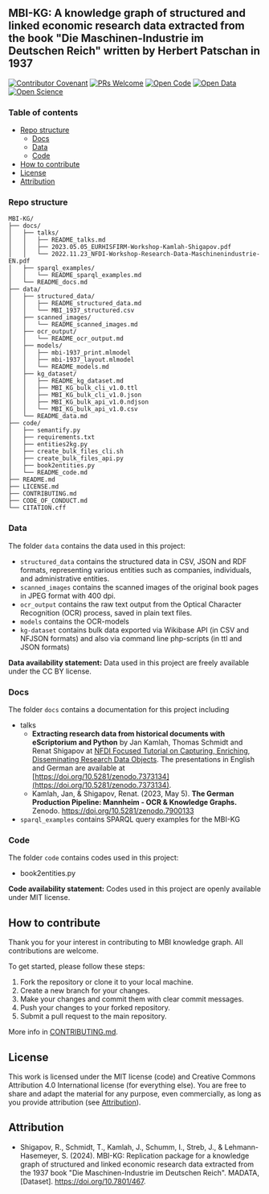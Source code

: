 ## MBI-KG: A knowledge graph of structured and linked economic research data extracted from the book "Die Maschinen-Industrie im Deutschen Reich" written by Herbert Patschan in 1937

[![Contributor Covenant](https://img.shields.io/badge/Contributor%20Covenant-2.1-4baaaa.svg)](https://github.com/shigapov/ReproResearch/blob/main/CODE_OF_CONDUCT.md) 
[![PRs Welcome](https://img.shields.io/badge/PRs-welcome-brightgreen.svg?style=flat-square)](http://makeapullrequest.com)
[![Open Code](https://badgen.net/static/open/code/green)](https://github.com/UB-Mannheim/MBI-KG/tree/main/code)
[![Open Data](https://badgen.net/static/open/data/green)](https://github.com/UB-Mannheim/MBI-KG/tree/main/data)
[![Open Science](https://badgen.net/static/open/science/green)](https://en.wikipedia.org/wiki/Open_science)

### Table of contents

* [Repo structure](#repo-structure)
  * [Docs](#docs)
  * [Data](#data)
  * [Code](#code)
* [How to contribute](#how-to-contribute)
* [License](#license)
* [Attribution](#attribution)

### Repo structure

```
MBI-KG/
├── docs/
│   ├── talks/
│   │   ├── README_talks.md
│   │   ├── 2023.05.05_EURHISFIRM-Workshop-Kamlah-Shigapov.pdf
│   │   └── 2022.11.23_NFDI-Workshop-Research-Data-Maschinenindustrie-EN.pdf
│   ├── sparql_examples/
│   │   └── README_sparql_examples.md
│   └── README_docs.md
├── data/
│   ├── structured_data/
│   │   ├── README_structured_data.md
│   │   └── MBI_1937_structured.csv
│   ├── scanned_images/
│   │   └── README_scanned_images.md
│   ├── ocr_output/
│   │   └── README_ocr_output.md
│   ├── models/
│   │   ├── mbi-1937_print.mlmodel
│   │   ├── mbi-1937_layout.mlmodel
│   │   └── README_models.md
│   ├── kg_dataset/
│   │   ├── README_kg_dataset.md
│   │   ├── MBI_KG_bulk_cli_v1.0.ttl
│   │   ├── MBI_KG_bulk_cli_v1.0.json
│   │   ├── MBI_KG_bulk_api_v1.0.ndjson
│   │   └── MBI_KG_bulk_api_v1.0.csv
│   └── README_data.md
├── code/
│   ├── semantify.py
│   ├── requirements.txt
│   ├── entities2kg.py
│   ├── create_bulk_files_cli.sh
│   ├── create_bulk_files_api.py
│   ├── book2entities.py
│   └── README_code.md
├── README.md
├── LICENSE.md
├── CONTRIBUTING.md
├── CODE_OF_CONDUCT.md
└── CITATION.cff
```

### Data

The folder `data` contains the data used in this project:
* `structured_data` contains the structured data in CSV, JSON and RDF formats, representing various entities such as companies, individuals, and administrative entities.
* `scanned_images` contains the scanned images of the original book pages in JPEG format with 400 dpi.
* `ocr_output` contains the raw text output from the Optical Character Recognition (OCR) process, saved in plain text files.
* `models` contains the OCR-models
* `kg-dataset` contains bulk data exported via Wikibase API (in CSV and NFJSON formats) and also via command line php-scripts (in ttl and JSON formats)

**Data availability statement:** Data used in this project are freely available under the CC BY license.

### Docs

The folder `docs` contains a documentation for this project including
* talks
   * **Extracting research data from historical documents with eScriptorium and Python** by Jan Kamlah, Thomas Schmidt and Renat Shigapov at [NFDI Focused Tutorial on Capturing, Enriching, Disseminating Research Data Objects](https://www.berd-nfdi.de/focused-tutorial-on-capturing-enriching-disseminating-research-data-objects). The presentations in English and German are available at [https://doi.org/10.5281/zenodo.7373134](https://doi.org/10.5281/zenodo.7373134).
   * Kamlah, Jan, & Shigapov, Renat. (2023, May 5). **The German Production Pipeline: Mannheim - OCR & Knowledge Graphs.** Zenodo. https://doi.org/10.5281/zenodo.7900133
* `sparql_examples` contains SPARQL query examples for the MBI-KG

### Code

The folder `code` contains codes used in this project:
* book2entities.py

**Code availability statement:** Codes used in this project are openly available under MIT license.

## How to contribute

Thank you for your interest in contributing to MBI knowledge graph. All contributions are welcome.

To get started, please follow these steps:

1. Fork the repository or clone it to your local machine.
2. Create a new branch for your changes.
3. Make your changes and commit them with clear commit messages.
4. Push your changes to your forked repository.
5. Submit a pull request to the main repository.

More info in [CONTRIBUTING.md](https://github.com/UB-Mannheim/MBI-KG/blob/main/CONTRIBUTING.md).

## License

This work is licensed under the MIT license (code) and Creative Commons Attribution 4.0 International license (for everything else). You are free to share and adapt the material for any purpose, even commercially, as long as you provide attribution (see [Attribution](#attribution)).

## Attribution

* Shigapov, R., Schmidt, T., Kamlah, J., Schumm, I., Streb, J., & Lehmann-Hasemeyer, S. (2024). MBI-KG: Replication package for a knowledge graph of structured and linked economic research data extracted from the 1937 book "Die Maschinen-Industrie im Deutschen Reich". MADATA, [Dataset]. https://doi.org/10.7801/467.
